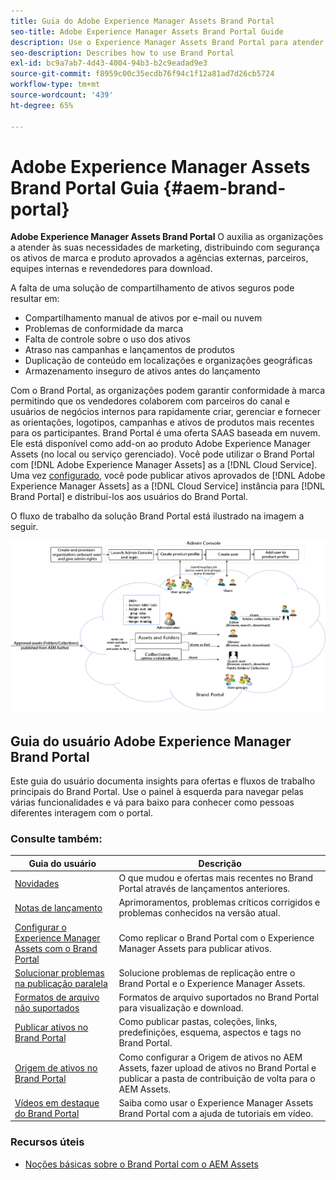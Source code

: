 ```yaml
---
title: Guia do Adobe Experience Manager Assets Brand Portal
seo-title: Adobe Experience Manager Assets Brand Portal Guide
description: Use o Experience Manager Assets Brand Portal para atender às necessidades de marketing distribuindo com segurança os ativos de marca e de produto aprovados para agências externas, parceiros, equipes internas e revendedores para download.
seo-description: Describes how to use Brand Portal
exl-id: bc9a7ab7-4d43-4004-94b3-b2c9eadad9e3
source-git-commit: f8959c00c35ecdb76f94c1f12a81ad7d26cb5724
workflow-type: tm+mt
source-wordcount: '439'
ht-degree: 65%

---
```


# Adobe Experience Manager Assets Brand Portal Guia {#aem-brand-portal}

**Adobe Experience Manager Assets Brand Portal** O auxilia as organizações a atender às suas necessidades de marketing, distribuindo com segurança os ativos de marca e produto aprovados a agências externas, parceiros, equipes internas e revendedores para download.

A falta de uma solução de compartilhamento de ativos seguros pode resultar em:

* Compartilhamento manual de ativos por e-mail ou nuvem
* Problemas de conformidade da marca
* Falta de controle sobre o uso dos ativos
* Atraso nas campanhas e lançamentos de produtos
* Duplicação de conteúdo em localizações e organizações geográficas
* Armazenamento inseguro de ativos antes do lançamento

Com o Brand Portal, as organizações podem garantir conformidade à marca permitindo que os vendedores colaborem com parceiros do canal e usuários de negócios internos para rapidamente criar, gerenciar e fornecer as orientações, logotipos, campanhas e ativos de produtos mais recentes para os participantes.
Brand Portal é uma oferta SAAS baseada em nuvem. Ele está disponível como add-on ao produto Adobe Experience Manager Assets (no local ou serviço gerenciado). Você pode utilizar o Brand Portal com [!DNL Adobe Experience Manager Assets] as a [!DNL Cloud Service]. Uma vez [configurado](https://experienceleague.adobe.com/docs/experience-manager-cloud-service/content/assets/brand-portal/configure-aem-assets-with-brand-portal.html?lang=pt-BR), você pode publicar ativos aprovados de [!DNL Adobe Experience Manager Assets] as a [!DNL Cloud Service] instância para [!DNL Brand Portal] e distribuí-los aos usuários do Brand Portal.

O fluxo de trabalho da solução Brand Portal está ilustrado na imagem a seguir.

![Fluxo de trabalho do Brand Portal](assets/BPWorkflow1.png)

## Guia do usuário Adobe Experience Manager Brand Portal

Este guia do usuário documenta insights para ofertas e fluxos de trabalho principais do Brand Portal. Use o painel à esquerda para navegar pelas várias funcionalidades e vá para baixo para conhecer como pessoas diferentes interagem com o portal.

### Consulte também:

| Guia do usuário | Descrição |
|--- |---|
| [Novidades](whats-new.md) | O que mudou e ofertas mais recentes no Brand Portal através de lançamentos anteriores. |
| [Notas de lançamento](brand-portal-release-notes.md) | Aprimoramentos, problemas críticos corrigidos e problemas conhecidos na versão atual. |
| [Configurar o Experience Manager Assets com o Brand Portal](../using/configure-aem-assets-with-brand-portal.md) | Como replicar o Brand Portal com o Experience Manager Assets para publicar ativos. |
| [Solucionar problemas na publicação paralela](troubleshoot-parallel-publishing.md) | Solucione problemas de replicação entre o Brand Portal e o Experience Manager Assets. |
| [Formatos de arquivo não suportados](brand-portal-supported-formats.md) | Formatos de arquivo suportados no Brand Portal para visualização e download. |
| [Publicar ativos no Brand Portal](brand-portal-sharing-folders.md) | Como publicar pastas, coleções, links, predefinições, esquema, aspectos e tags no Brand Portal. |
| [Origem de ativos no Brand Portal](brand-portal-asset-sourcing.md) | Como configurar a Origem de ativos no AEM Assets, fazer upload de ativos no Brand Portal e publicar a pasta de contribuição de volta para o AEM Assets. |
| [Vídeos em destaque do Brand Portal](https://experienceleague.adobe.com/?lang=en&amp;tag=Brand+Portal#recommended/solutions/experience-manager) | Saiba como usar o Experience Manager Assets Brand Portal com a ajuda de tutoriais em vídeo. |

### Recursos úteis

* [Noções básicas sobre o Brand Portal com o AEM Assets](https://experienceleague.adobe.com/docs/experience-manager-brand-portal/using/home.html)
